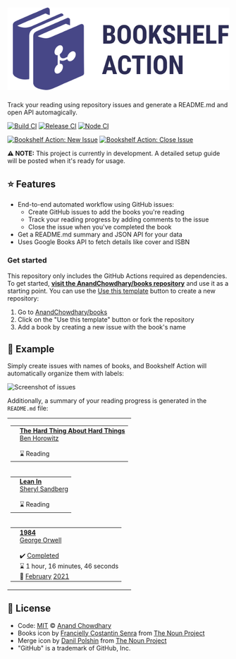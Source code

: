 # [![Books Tracker](./assets/logo.svg)](https://anandchowdhary.github.io/bookshelf-action/)

Track your reading using repository issues and generate a README.md and open API automagically.

[![Build CI](https://github.com/AnandChowdhary/bookshelf-action/workflows/Build%20CI/badge.svg)](https://github.com/AnandChowdhary/bookshelf-action/actions?query=workflow%3A%22Build+CI%22)
[![Release CI](https://github.com/AnandChowdhary/bookshelf-action/workflows/Release%20CI/badge.svg)](https://github.com/AnandChowdhary/bookshelf-action/actions?query=workflow%3A%22Release+CI%22)
[![Node CI](https://github.com/AnandChowdhary/bookshelf-action/workflows/Node%20CI/badge.svg)](https://github.com/AnandChowdhary/bookshelf-action/actions?query=workflow%3A%22Node+CI%22)

[![Bookshelf Action: New Issue](https://github.com/AnandChowdhary/bookshelf-action/workflows/Book%20Tracker:%20New%20Issue/badge.svg)](https://github.com/AnandChowdhary/bookshelf-action/actions?query=workflow%3A%22Book+Tracker%3A+New+Issue%22)
[![Bookshelf Action: Close Issue](https://github.com/AnandChowdhary/bookshelf-action/workflows/Book%20Tracker:%20Close%20Issue/badge.svg)](https://github.com/AnandChowdhary/bookshelf-action/actions?query=workflow%3A%22Book+Tracker%3A+Close+Issue%22)

**⚠️ NOTE:** This project is currently in development. A detailed setup guide will be posted when it's ready for usage.

## ⭐ Features

- End-to-end automated workflow using GitHub issues:
  - Create GitHub issues to add the books you're reading
  - Track your reading progress by adding comments to the issue
  - Close the issue when you've completed the book
- Get a README.md summary and JSON API for your data
- Uses Google Books API to fetch details like cover and ISBN

### Get started

This repository only includes the GitHub Actions required as dependencies. To get started, [**visit the AnandChowdhary/books repository**](https://github.com/AnandChowdhary/books) and use it as a starting point. You can use the [Use this template](https://docs.github.com/en/github/creating-cloning-and-archiving-repositories/creating-a-repository-from-a-template) button to create a new repository:

1. Go to [AnandChowdhary/books](https://github.com/AnandChowdhary/books)
2. Click on the "Use this template" button or fork the repository
3. Add a book by creating a new issue with the book's name

## 📖 Example

Simply create issues with names of books, and Bookshelf Action will automatically organize them with labels:

![Screenshot of issues](https://raw.githubusercontent.com/AnandChowdhary/bookshelf-action/master/assets/issues.png)

Additionally, a summary of your reading progress is generated in the `README.md` file:

<!--start:bookshelf-action-->
<table>
  <tr>
    <td>
      <table>
        <tr>
          <td>
            <a
              href="https://github.com/AnandChowdhary/bookshelf-action/issues/16"
              ><img
                alt=""
                src="http://books.google.com/books/content?id=620pAgAAQBAJ&printsec=frontcover&img=1&zoom=1&edge=curl&source=gbs_api"
                height="128"
            /></a>
          </td>
          <td>
            <strong
              ><a
                href="https://github.com/AnandChowdhary/bookshelf-action/issues/16"
                >The Hard Thing About Hard Things</a
              ></strong
            ><br />
            <a
              href="https://github.com/AnandChowdhary/bookshelf-action/issues?q=is%3Aissue+label%3A%22author%3A+Ben%20Horowitz%22"
              >Ben Horowitz</a
            ><br /><br />
            ⌛ Reading<br />
          </td>
        </tr>
      </table>
    </td>
  </tr>
  <tr>
    <td>
      <table>
        <tr>
          <td>
            <a
              href="https://github.com/AnandChowdhary/bookshelf-action/issues/17"
              ><img
                alt=""
                src="http://books.google.com/books/content?id=y9_mxZLYiiMC&printsec=frontcover&img=1&zoom=1&edge=curl&source=gbs_api"
                height="128"
            /></a>
          </td>
          <td>
            <strong
              ><a
                href="https://github.com/AnandChowdhary/bookshelf-action/issues/17"
                >Lean In</a
              ></strong
            ><br />
            <a
              href="https://github.com/AnandChowdhary/bookshelf-action/issues?q=is%3Aissue+label%3A%22author%3A+Sheryl%20Sandberg%22"
              >Sheryl Sandberg</a
            ><br /><br />
            ⌛ Reading<br />
          </td>
        </tr>
      </table>
    </td>
  </tr>
  <td>
    <table>
      <tr>
        <td>
          <a href="https://github.com/AnandChowdhary/bookshelf-action/issues/13"
            ><img
              alt=""
              src="http://books.google.com/books/content?id=yxv1LK5gyV4C&printsec=frontcover&img=1&zoom=1&source=gbs_api"
              height="128"
          /></a>
        </td>
        <td>
          <strong
            ><a
              href="https://github.com/AnandChowdhary/bookshelf-action/issues/13"
              >1984</a
            ></strong
          ><br />
          <a
            href="https://github.com/AnandChowdhary/bookshelf-action/issues?q=is%3Aissue+label%3A%22author%3A+George%20Orwell%22"
            >George Orwell</a
          ><br /><br />
          ✔️
          <a
            href="https://github.com/AnandChowdhary/bookshelf-action/issues?q=is%3Aissue+is%3Aclosed"
            >Completed</a
          ><br />⌛ 1 hour, 16 minutes, 46 seconds<br />
          📅
          <a
            href="https://github.com/AnandChowdhary/bookshelf-action/issues?q=is%3Aissue+is%3Aclosed+label%3A%22completed%3A+february%22"
            >February</a
          >
          <a
            href="https://github.com/AnandChowdhary/bookshelf-action/issues?q=is%3Aissue+is%3Aclosed+label%3A%22completed%3A+2021%22#"
            >2021</a
          >
        </td>
      </tr>
    </table>
  </td>
</table>

<!--end:bookshelf-action-->

## 📄 License

- Code: [MIT](./LICENSE) © [Anand Chowdhary](https://anandchowdhary.com)
- Books icon by [Francielly Costantin Senra](https://thenounproject.com/franciellycs/) from [The Noun Project](https://thenounproject.com)
- Merge icon by [Danil Polshin](https://thenounproject.com/everydaytemplate) from [The Noun Project](https://thenounproject.com)
- "GitHub" is a trademark of GitHub, Inc.
